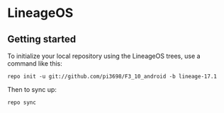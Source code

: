 LineageOS
===========

Getting started
---------------


To initialize your local repository using the LineageOS trees, use a command like this:
```
repo init -u git://github.com/pi3698/F3_10_android -b lineage-17.1
```
Then to sync up:
```
repo sync
```
